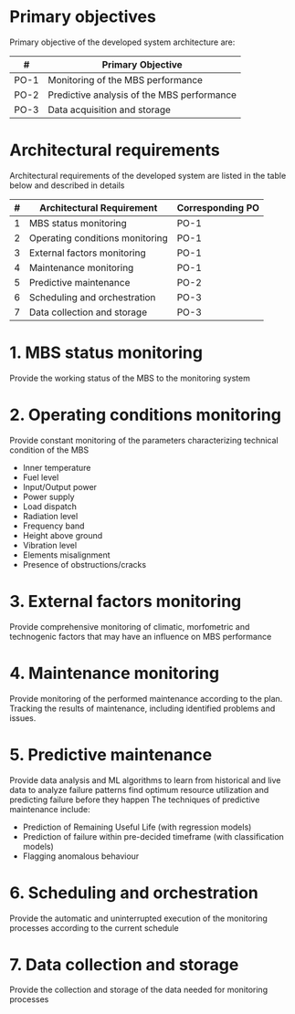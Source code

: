 # Primary objectives

Primary objective  of the developed system architecture are:

| # | Primary Objective |
| --- | --- |
| PO-1 | Monitoring of the MBS performance |
| PO-2 | Predictive analysis of the MBS performance |
| PO-3 | Data acquisition and storage |

# Architectural requirements

Architectural requirements of the developed system are listed in the table below and described in details 

| # | Architectural Requirement | Corresponding PO |
| --- | --- | --- |
| 1 | MBS status monitoring | PO-1 |
| 2 | Operating conditions monitoring | PO-1 |
| 3 | External factors monitoring | PO-1 |
| 4 | Maintenance monitoring | PO-1 |
| 5 | Predictive maintenance | PO-2 |
| 6 | Scheduling and orchestration | PO-3 |
| 7 | Data collection and storage| PO-3 |


# 1. MBS status monitoring

Provide the working status of the MBS to the monitoring system

# 2. Operating conditions monitoring

Provide constant monitoring of the parameters characterizing technical condition of the MBS
- Inner temperature
- Fuel level
- Input/Output power
- Power supply
- Load dispatch
- Radiation level
- Frequency band
- Height above ground
- Vibration level
- Elements misalignment
- Presence of obstructions/cracks

# 3. External factors monitoring

Provide comprehensive monitoring of climatic, morfometric and technogenic factors that may have an influence on MBS performance

# 4. Maintenance monitoring

Provide monitoring of the performed maintenance according to the plan. Tracking the results of maintenance, including identified problems and issues.

# 5. Predictive maintenance

Provide data analysis and ML algorithms to learn from historical and live data to analyze failure patterns find optimum resource utilization and predicting failure before they happen
The techniques of predictive maintenance include:
- Prediction of Remaining Useful Life (with regression models)
- Prediction of failure within pre-decided timeframe (with classification models)
- Flagging anomalous behaviour

# 6. Scheduling and orchestration

Provide the automatic and uninterrupted execution of the monitoring processes according to the current schedule 

# 7. Data collection and storage

Provide the collection and storage of the data needed for monitoring processes

